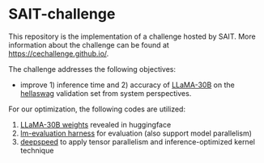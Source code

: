 # SAIT-challenge

This repository is the implementation of a challenge hosted by SAIT.
More information about the challenge can be found at https://cechallenge.github.io/.

The challenge addresses the following objectives:
- improve 1) inference time and 2) accuracy of [LLaMA-30B](https://github.com/facebookresearch/llama) on the [hellaswag](https://paperswithcode.com/dataset/hellaswag) validation set from system perspectives.




For our optimization, the following codes are utilized:
1. [LLaMA-30B weights](https://huggingface.co/decapoda-research/llama-30b-hf) revealed in huggingface
2. [lm-evaluation harness](https://github.com/YounghunGo/lm-evaluation-harness) for evaluation (also support model parallelism)
3. [deepspeed](https://github.com/microsoft/DeepSpeed) to apply tensor parallelism and inference-optimized kernel technique 
   
